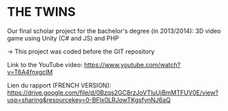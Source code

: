 # THE TWINS

Our final scholar project for the bachelor's degree (in 2013/2014): 3D video game using Unity (C# and JS) and PHP

-> This project was coded before the GIT repository 

Link to the YouTube video: https://www.youtube.com/watch?v=T6A4fnxgclM

Lien du rapport (FRENCH VERSION): https://drive.google.com/file/d/0Bzqs2GC8rzJoVTluUjBmMTFUV0E/view?usp=sharing&resourcekey=0-BFlx0LRJowTKgsfynNJ6aQ 
